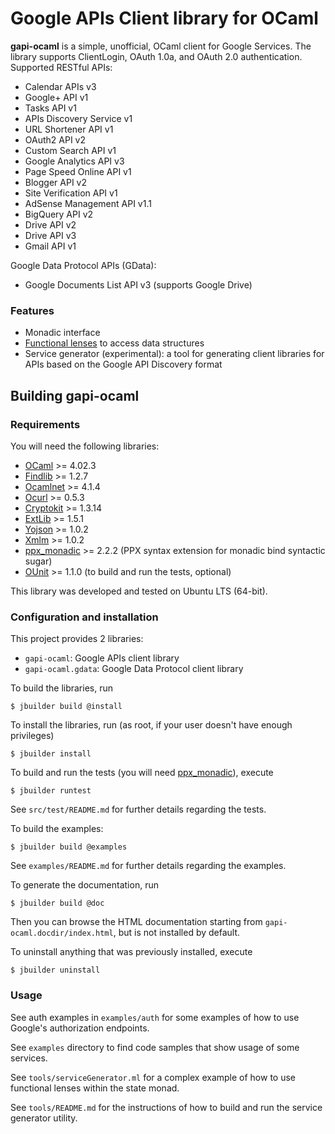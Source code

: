 Google APIs Client library for OCaml
====================================

**gapi-ocaml** is a simple, unofficial, OCaml client for Google Services. The
library supports ClientLogin, OAuth 1.0a, and OAuth 2.0 authentication.
Supported RESTful APIs:

* Calendar APIs v3
* Google+ API v1
* Tasks API v1
* APIs Discovery Service v1
* URL Shortener API v1
* OAuth2 API v2
* Custom Search API v1
* Google Analytics API v3
* Page Speed Online API v1
* Blogger API v2
* Site Verification API v1
* AdSense Management API v1.1
* BigQuery API v2
* Drive API v2
* Drive API v3
* Gmail API v1

Google Data Protocol APIs (GData):

* Google Documents List API v3 (supports Google Drive)

### Features

* Monadic interface
* [Functional lenses](http://astrada.github.com/gapi-ocaml/GapiLens.html) to
  access data structures
* Service generator (experimental): a tool for generating client libraries for
  APIs based on the Google API Discovery format

Building gapi-ocaml
-------------------

### Requirements

You will need the following libraries:

* [OCaml][] >= 4.02.3
* [Findlib][] >= 1.2.7
* [Ocamlnet][] >= 4.1.4
* [Ocurl][] >= 0.5.3
* [Cryptokit][] >= 1.3.14
* [ExtLib][] >= 1.5.1
* [Yojson][] >= 1.0.2
* [Xmlm][] >= 1.0.2
* [ppx_monadic][] >= 2.2.2 (PPX syntax extension for monadic bind syntactic
  sugar)
* [OUnit][] >= 1.1.0 (to build and run the tests, optional)

This library was developed and tested on Ubuntu LTS (64-bit).

[OCaml]: http://www.ocaml.org/docs/install.html
[Findlib]: http://projects.camlcity.org/projects/findlib.html/
[Ocamlnet]: http://projects.camlcity.org/projects/ocamlnet.html
[Ocurl]: http://ygrek.org.ua/p/ocurl/
[Cryptokit]: https://github.com/xavierleroy/cryptokit
[ExtLib]: https://github.com/ygrek/ocaml-extlib
[Yojson]: http://mjambon.com/yojson.html
[Xmlm]: http://erratique.ch/software/xmlm
[ppx_monadic]: https://bitbucket.org/camlspotter/ppx_monadic
[OUnit]: http://ounit.forge.ocamlcore.org/

### Configuration and installation

This project provides 2 libraries:

* `gapi-ocaml`: Google APIs client library
* `gapi-ocaml.gdata`: Google Data Protocol client library

To build the libraries, run

    $ jbuilder build @install

To install the libraries, run (as root, if your user doesn't have enough
privileges)

    $ jbuilder install

To build and run the tests (you will need
[ppx_monadic](https://bitbucket.org/camlspotter/ppx_monadic)), execute

    $ jbuilder runtest

See `src/test/README.md` for further details regarding the tests.

To build the examples:

    $ jbuilder build @examples

See `examples/README.md` for further details regarding the examples.

To generate the documentation, run

    $ jbuilder build @doc

Then you can browse the HTML documentation starting from
`gapi-ocaml.docdir/index.html`, but is not installed by default.

To uninstall anything that was previously installed, execute

    $ jbuilder uninstall

### Usage

See auth examples in `examples/auth` for some examples of how to use Google's
authorization endpoints.

See `examples` directory to find code samples that show usage of some
services.

See `tools/serviceGenerator.ml` for a complex example of how to use functional
lenses within the state monad.

See `tools/README.md` for the instructions of how to build and run the service
generator utility.

